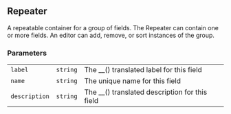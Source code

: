 ## Repeater

A repeatable container for a group of fields. The Repeater can contain one or more fields. An editor can add, remove, or sort instances of the group.

### Parameters

||||
|---|---|---|
| `label`       | `string` | The __() translated label for this field       |
| `name`        | `string` | The unique name for this field                 |
| `description` | `string` | The __() translated description for this field |